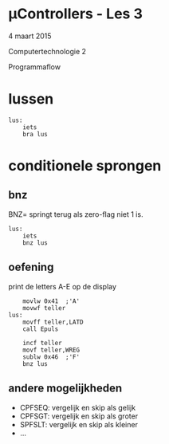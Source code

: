 # µControllers - Les 3
4 maart 2015

Computertechnologie 2

Programmaflow

# lussen

```ASM
lus:
	iets
	bra lus
```

# conditionele sprongen

## bnz

BNZ= springt terug als zero-flag niet 1 is.

```ASM
lus:
	iets
	bnz lus
```

## oefening

print de letters A-E op de display

```ASM
	movlw 0x41	;'A'
	movwf teller
lus:
	movff teller,LATD
	call Epuls

	incf teller
	movf teller,WREG
	sublw 0x46	;'F'
	bnz lus
```

## andere mogelijkheden

* CPFSEQ: vergelijk en skip als gelijk
* CPFSGT: vergelijk en skip als groter
* SPFSLT: vergelijk en skip als kleiner
* ...